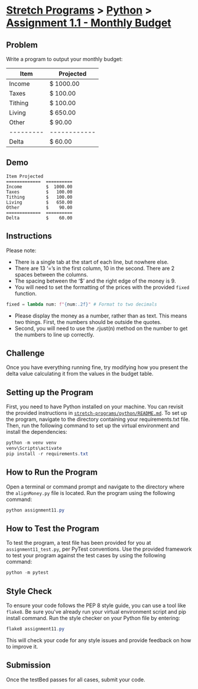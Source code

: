 # [Stretch Programs](../../README.md) > [Python](../README.md) > [Assignment 1.1 - Monthly Budget](.)

## Problem

Write a program to output your monthly budget:

| Item    | Projected  |
|---------|------------|
| Income  | $ 1000.00  |
| Taxes   | $  100.00  |
| Tithing | $  100.00  |
| Living  | $  650.00  |
| Other   | $   90.00  |
|---------|------------|
| Delta   | $   60.00  |

## Demo

```
Item Projected
=============  ==========
Income         $  1000.00
Taxes          $   100.00
Tithing        $   100.00
Living         $   650.00
Other          $    90.00
=============  ==========
Delta          $    60.00
```

## Instructions

Please note:

- There is a single tab at the start of each line, but nowhere else.
- There are 13 ‘=’s in the first column, 10 in the second. There are 2 spaces between the columns.
- The spacing between the ‘$’ and the right edge of the money is 9.
- You will need to set the formatting of the prices with the provided `fixed` function.

```python
fixed = lambda num: f"{num:.2f}" # Format to two decimals
```

- Please display the money as a number, rather than as text. This means two things. First, the numbers should be outside the quotes.
- Second, you will need to use the .rjust(n) method on the number to get the numbers to line up correctly.

## Challenge

Once you have everything running fine, try modifying how you present the delta value calculating it from the values in the budget table.

## Setting up the Program

First, you need to have Python installed on your machine.
You can revisit the provided instructions in [`stretch-programs/python/README.md`](../README.md).
To set up the program, navigate to the directory containing your requirements.txt file. Then, run the following command to set up the virtual environment and install the dependencies:

```Powershell
python -m venv venv
venv\Scripts\activate
pip install -r requirements.txt
```

## How to Run the Program

Open a terminal or command prompt and navigate to the directory where the `alignMoney.py` file is located.
Run the program using the following command:

```Powershell
python assignment11.py
```

## How to Test the Program

To test the program, a test file has been provided for you at `assignment11_test.py`, per PyTest conventions. Use the provided framework to test your program against the test cases by using the following command:

```Powershell
python -m pytest
```

## Style Check

To ensure your code follows the PEP 8 style guide, you can use a tool like `flake8`. Be sure you've already run your virtual environment script and pip install command. Run the style checker on your Python file by entering:

```Powershell
flake8 assignment11.py
```

This will check your code for any style issues and provide feedback on how to improve it.

## Submission
Once the testBed passes for all cases, submit your code.
